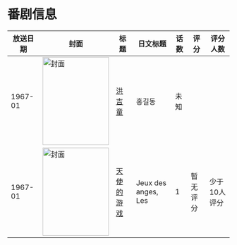 # 番剧信息

|放送日期|封面|标题|日文标题|话数|评分|评分人数|
|---|---|---|---|---|---|---|
|1967-01|<img src="//lain.bgm.tv/pic/cover/c/0b/5c/518605_zxX7G.jpg" alt="封面" style="width:150px;height:200px;object-fit:cover;">|[洪吉童](https://bangumi.tv/subject/518605)|홍길동|未知|||
|1967-01|<img src="//lain.bgm.tv/pic/cover/c/ff/1d/136911_2nI69.jpg" alt="封面" style="width:150px;height:200px;object-fit:cover;">|[天使的游戏](https://bangumi.tv/subject/136911)|Jeux des anges, Les|1|暂无评分|少于10人评分|
